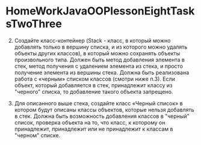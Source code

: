 # HomeWorkJavaOOPlessonEightTasksTwoThree

2) Создайте класс-контейнер (Stack - класс, в который можно добавлять только в вершину списка, и
из которого можно удалять объекты других классов), в который
можно сохранять объекты произвольного типа. Должен быть метод
добавления элемента в стек, метод получения с удалением элемента из стека, и
просто получение элемента из вершины стека. Должна быть
реализована работа с «черным» списком классов (смотри ниже п.3). 
Если объект, который добавляется в стек, принадлежит классу из "черного"
списка, то добавление такого объекта запрещено.

3) Для описанного выше стека, создайте класс «Черный список» в котором
будут описаны классы объектов, которые нельзя добавлять в стек.
Должна быть возможность добавления классов в "черный" список, проверка
объекта на то, что класс, к которому он принадлежит, принадлежит или
не принадлежит к классам в "черном" списке.
